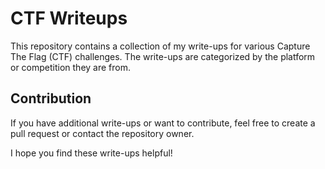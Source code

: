 # CTF Writeups

This repository contains a collection of my write-ups for various Capture The Flag (CTF) challenges. The write-ups are categorized by the platform or competition they are from.

## Contribution

If you have additional write-ups or want to contribute, feel free to create a pull request or contact the repository owner.

I hope you find these write-ups helpful!
